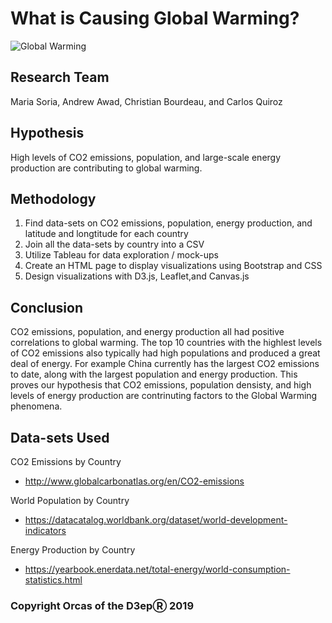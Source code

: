 # What is Causing Global Warming?
<img src="https://www.fairobserver.com/wp-content/uploads/2019/07/climate-climate-change-news-global-warming-global-warming-news.jpg" alt="Global Warming" title="Global Warming" />


## Research Team
Maria Soria, Andrew Awad, Christian Bourdeau, and Carlos Quiroz

## Hypothesis
High levels of CO2 emissions, population, and large-scale energy production are contributing to global warming.

## Methodology
1. Find data-sets on CO2 emissions, population, energy production, and latitude and longtitude for each country
2. Join all the data-sets by country into a CSV
3. Utilize Tableau for data exploration / mock-ups
4. Create an HTML page to display visualizations using Bootstrap and CSS
5. Design visualizations with D3.js, Leaflet,and Canvas.js

## Conclusion
CO2 emissions, population, and energy production all had positive correlations to global warming. The top 10 countries with the highlest levels of CO2 emissions also typically had high populations and produced a great deal of energy. For example China currently has the largest CO2 emissions to date, along with the largest population and energy production. This proves our hypothesis that CO2 emissions, population densisty, and high levels of energy production are contrinuting factors to the Global Warming phenomena.

## Data-sets Used
CO2 Emissions by Country
- http://www.globalcarbonatlas.org/en/CO2-emissions

World Population by Country
- https://datacatalog.worldbank.org/dataset/world-development-indicators

Energy Production by Country
- https://yearbook.enerdata.net/total-energy/world-consumption-statistics.html

### Copyright Orcas of the D3epⓇ 2019

